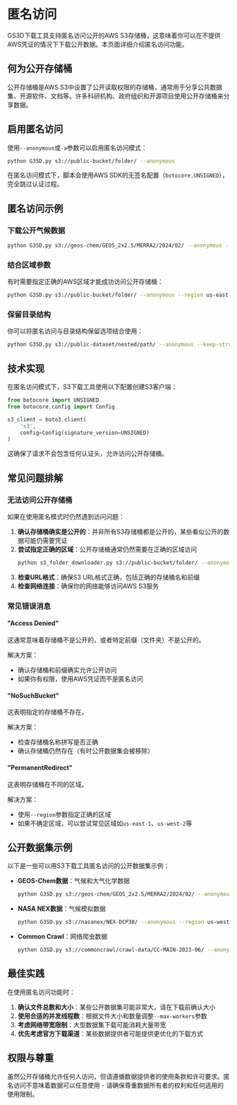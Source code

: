 # 匿名访问

GS3D下载工具支持匿名访问公开的AWS S3存储桶，这意味着你可以在不提供AWS凭证的情况下下载公开数据。本页面详细介绍匿名访问功能。

## 何为公开存储桶

公开存储桶是AWS S3中设置了公开读取权限的存储桶，通常用于分享公共数据集、开源软件、文档等。许多科研机构、政府组织和开源项目使用公开存储桶来分享数据。

## 启用匿名访问

使用`--anonymous`或`-a`参数可以启用匿名访问模式：

```bash
python G3SD.py s3://public-bucket/folder/ --anonymous
```

在匿名访问模式下，脚本会使用AWS SDK的无签名配置（`botocore.UNSIGNED`），完全跳过认证过程。

## 匿名访问示例

### 下载公开气候数据

```bash
python G3SD.py s3://geos-chem/GEOS_2x2.5/MERRA2/2024/02/ --anonymous --output-dir ./climate-data
```

### 结合区域参数

有时需要指定正确的AWS区域才能成功访问公开存储桶：

```bash
python G3SD.py s3://public-bucket/folder/ --anonymous --region us-east-1
```

### 保留目录结构

你可以将匿名访问与目录结构保留选项结合使用：

```bash
python G3SD.py s3://public-dataset/nested/path/ --anonymous --keep-structure --output-dir ./data
```

## 技术实现

在匿名访问模式下，S3下载工具使用以下配置创建S3客户端：

```python
from botocore import UNSIGNED
from botocore.config import Config

s3_client = boto3.client(
    's3',
    config=Config(signature_version=UNSIGNED)
)
```

这确保了请求不会包含任何认证头，允许访问公开存储桶。

## 常见问题排解

### 无法访问公开存储桶

如果在使用匿名模式时仍然遇到访问问题：

1. **确认存储桶确实是公开的**：并非所有S3存储桶都是公开的，某些看似公开的数据可能仍需要凭证
2. **尝试指定正确的区域**：公开存储桶通常仍然需要在正确的区域访问
   ```bash
   python s3_folder_downloader.py s3://public-bucket/folder/ --anonymous --region us-east-1
   ```
3. **检查URL格式**：确保S3 URL格式正确，包括正确的存储桶名和前缀
4. **检查网络连接**：确保你的网络能够访问AWS S3服务

### 常见错误消息

#### "Access Denied"

这通常意味着存储桶不是公开的，或者特定前缀（文件夹）不是公开的。

解决方案：
- 确认存储桶和前缀确实允许公开访问
- 如果你有权限，使用AWS凭证而不是匿名访问

#### "NoSuchBucket"

这表明指定的存储桶不存在。

解决方案：
- 检查存储桶名称拼写是否正确
- 确认存储桶仍然存在（有时公开数据集会被移除）

#### "PermanentRedirect"

这表明存储桶在不同的区域。

解决方案：
- 使用`--region`参数指定正确的区域
- 如果不确定区域，可以尝试常见区域如`us-east-1`、`us-west-2`等

## 公开数据集示例

以下是一些可以用S3下载工具匿名访问的公开数据集示例：

- **GEOS-Chem数据**：气候和大气化学数据
  ```bash
  python G3SD.py s3://geos-chem/GEOS_2x2.5/MERRA2/2024/02/ --anonymous
  ```

- **NASA NEX数据**：气候模拟数据
  ```bash
  python G3SD.py s3://nasanex/NEX-DCP30/ --anonymous --region us-west-2
  ```

- **Common Crawl**：网络爬虫数据
  ```bash
  python G3SD.py s3://commoncrawl/crawl-data/CC-MAIN-2023-06/ --anonymous
  ```

## 最佳实践

在使用匿名访问功能时：

1. **确认文件总数和大小**：某些公开数据集可能非常大，请在下载前确认大小
2. **使用合适的并发线程数**：根据文件大小和数量调整`--max-workers`参数
3. **考虑网络带宽限制**：大型数据集下载可能消耗大量带宽
4. **优先考虑官方下载渠道**：某些数据提供者可能提供更优化的下载方式

## 权限与尊重

虽然公开存储桶允许任何人访问，但请遵循数据提供者的使用条款和许可要求。匿名访问不意味着数据可以任意使用 - 请确保尊重数据所有者的权利和任何适用的使用限制。